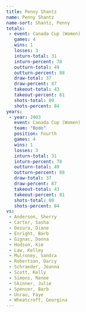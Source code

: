```yaml
---
title: Penny Shantz
name: Penny Shantz
name-sort: Shantz, Penny
totals:
 - event: Canada Cup (Women)
   games: 4
   wins: 1
   losses: 3
   inturn-total: 31
   inturn-percent: 78
   outturn-total: 49
   outturn-percent: 88
   draw-total: 37
   draw-percent: 87
   takeout-total: 43
   takeout-percent: 81
   shots-total: 80
   shots-percent: 84
years:
 - year: 2003
   event: Canada Cup (Women)
   team: "Bodo"
   position: Fourth
   games: 4
   wins: 1
   losses: 3
   inturn-total: 31
   inturn-percent: 78
   outturn-total: 49
   outturn-percent: 88
   draw-total: 37
   draw-percent: 87
   takeout-total: 43
   takeout-percent: 81
   shots-total: 80
   shots-percent: 84
vs:
 - Anderson, Sherry
 - Carter, Sasha
 - Dezura, Diane
 - Enright, Barb
 - Gignac, Donna
 - Hodson, Kim
 - Law, Kelley
 - Mulroney, Sandra
 - Robertson, Darcy
 - Schraeder, Jeanna
 - Scott, Kelly
 - Simons, Renee
 - Skinner, Julie
 - Spencer, Barb
 - Unrau, Faye
 - Wheatcroft, Georgina
---
```

